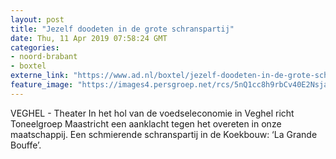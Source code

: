 ```yaml
---
layout: post
title: "Jezelf doodeten in de grote schranspartij"
date: Thu, 11 Apr 2019 07:58:24 GMT
categories: 
- noord-brabant 
- boxtel 
externe_link: "https://www.ad.nl/boxtel/jezelf-doodeten-in-de-grote-schranspartij~a4344b5a/"
feature_image: "https://images4.persgroep.net/rcs/5nQ1cc8h9rbCv40E2NsjaqfrzN8/diocontent/145225872/_fitwidth/400/?appId=21791a8992982cd8da851550a453bd7f&quality=0.7"
---
```


VEGHEL - Theater In het hol van de voedseleconomie in Veghel richt Toneelgroep Maastricht een aanklacht tegen het overeten in onze maatschappij. Een schmierende schranspartij in de Koekbouw: ‘La Grande Bouffe’.
